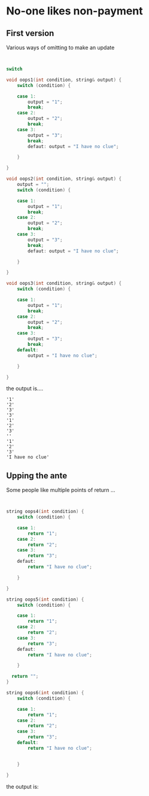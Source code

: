 No-one likes non-payment
=====




First version
----

Various ways of omitting to make an update


```C


switch

void oops1(int condition, string& output) {
	switch (condition) {

	case 1:
		output = "1";
		break;
	case 2:
		output = "2";
		break;
	case 3:
		output = "3";
		break;
		defaut: output = "I have no clue";

	}

}

void oops2(int condition, string& output) {
	output = "";
	switch (condition) {

	case 1:
		output = "1";
		break;
	case 2:
		output = "2";
		break;
	case 3:
		output = "3";
		break;
		defaut: output = "I have no clue";

	}

}

void oops3(int condition, string& output) {
	switch (condition) {

	case 1:
		output = "1";
		break;
	case 2:
		output = "2";
		break;
	case 3:
		output = "3";
		break;
	default:
		output = "I have no clue";

	}

}


```


the output is....

    '1'
    '2'
    '3'
    '3'
    '1'
    '2'
    '3'
    ''
    '1'
    '2'
    '3'
    'I have no clue'



Upping the ante
---

Some people like multiple points of return ...

```C


string oops4(int condition) {
	switch (condition) {

	case 1:
		return "1";
	case 2:
		return "2";
	case 3:
		return "3";
	defaut:
		return "I have no clue";

	}

}

string oops5(int condition) {
	switch (condition) {

	case 1:
		return "1";
	case 2:
		return "2";
	case 3:
		return "3";
	defaut:
		return "I have no clue";

	}

  return "";
}

string oops6(int condition) {
	switch (condition) {

	case 1:
		return "1";
	case 2:
		return "2";
	case 3:
		return "3";
	default:
		return "I have no clue";


	}

}


```


the output is:



